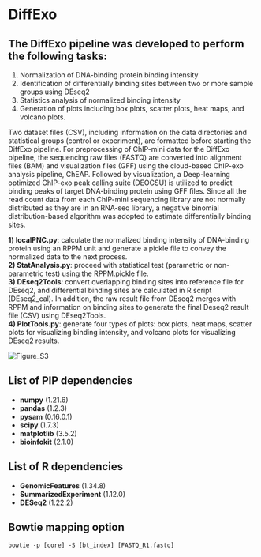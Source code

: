 # DiffExo  

## The DiffExo pipeline was developed to perform the following tasks: 
1) Normalization of DNA-binding protein binding intensity
2) Identification of differentially binding sites between two or more sample groups using DEseq2
3) Statistics analysis of normalized binding intensity 
4) Generation of plots including box plots, scatter plots, heat maps, and volcano plots.

Two dataset files (CSV), including information on the data directories and statistical groups (control or experiment), are formatted before starting the DiffExo pipeline. For preprocessing of ChIP-mini data for the DiffExo pipeline, the sequencing raw files (FASTQ) are converted into alignment files (BAM) and visualization files (GFF) using the cloud-based ChIP-exo analysis pipeline, ChEAP. Followed by visualization, a Deep-learning optimized ChIP-exo peak calling suite (DEOCSU) is utilized to predict binding peaks of target DNA-binding protein using GFF files. Since all the read count data from each ChIP-mini sequencing library are not normally distributed as they are in an RNA-seq library, a negative binomial distribution-based algorithm was adopted to estimate differentially binding sites. 

**1) localPNC.py**: calculate the normalized binding intensity of DNA-binding protein using an RPPM unit and generate a pickle file to convey the normalized data to the next process.  
**2) StatAnalysis.py**: proceed with statistical test (parametric or non-parametric test) using the RPPM.pickle file.  
**3) DEseq2Tools**: convert overlapping binding sites into reference file for DEseq2, and differential binding sites are calculated in R script (DEseq2_cal). In addition, the raw result file from DEseq2 merges with RPPM and information on binding sites to generate the final Deseq2 result file (CSV) using DEseq2Tools.  
**4) PlotTools.py**: generate four types of plots: box plots, heat maps, scatter plots for visualizing binding intensity, and volcano plots for visualizing DEseq2 results.  

![Figure_S3](https://github.com/SBML-Kimlab/DiffExo/assets/67301306/f4740828-9aad-4adc-b63e-f8ffff917542)

## List of PIP dependencies
* **numpy** (1.21.6)  
* **pandas** (1.2.3)  
* **pysam** (0.16.0.1)  
* **scipy** (1.7.3)  
* **matplotlib** (3.5.2)  
* **bioinfokit** (2.1.0)  

## List of R dependencies
* **GenomicFeatures** (1.34.8)  
* **SummarizedExperiment** (1.12.0)  
* **DESeq2** (1.22.2)  

## Bowtie mapping option
```
bowtie -p [core] -S [bt_index] [FASTQ_R1.fastq]
```
